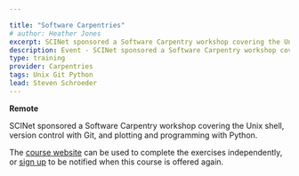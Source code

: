 ```yaml
---

title: "Software Carpentries"
# author: Heather Jones
excerpt: SCINet sponsored a Software Carpentry workshop covering the Unix Shell, version control with Git, and plotting and programming with Python.  
description: Event - SCINet sponsored a Software Carpentry workshop covering the Unix Shell, version control with Git, and plotting and programming with Python.  
type: training
provider: Carpentries
tags: Unix Git Python
lead: Steven Schroeder
---
```


**Remote**   


SCINet sponsored a Software Carpentry workshop covering the Unix shell, version control with Git, and plotting and programming with Python.  

The [course website](https://steven-schroeder.github.io/2022-03-08-usda-online/) can be used to complete the exercises independently, or [sign up](https://forms.office.com/pages/responsepage.aspx?id=5zZb7e4BvE6GfuA8-g1Gl9poyUcOaMNCuMezzydam55UOEFKWDk5T0RZWFUzUVlaUkJGR1BJR05BNCQlQCN0PWcu) to be notified when this course is offered again. 

